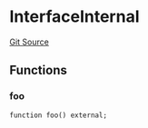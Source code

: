 # InterfaceInternal
[Git Source](https://github.com/0xStation/0xrails/blob/7b2d3363f0d5023623fd16114b60a38cf52ce246/src/lib/ERC7201/Interface.sol)


## Functions
### foo


```solidity
function foo() external;
```

